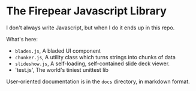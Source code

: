 The Firepear Javascript Library
===============================

I don't always write Javascript, but when I do it ends up in this repo.

What's here:

  * `blades.js`, A bladed UI component
  * `chunker.js`, A utility class which turns strings into chunks of data
  * `slideshow.js`, A self-loading, self-contained slide deck viewer.
  * 'test.js', The world's tiniest unittest lib

User-oriented documentation is in the `docs` directory, in markdown
format.